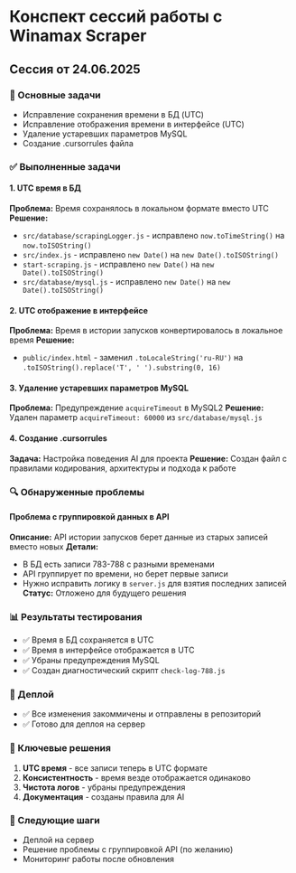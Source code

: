 # Конспект сессий работы с Winamax Scraper

## Сессия от 24.06.2025

### 🎯 Основные задачи
- Исправление сохранения времени в БД (UTC)
- Исправление отображения времени в интерфейсе (UTC)
- Удаление устаревших параметров MySQL
- Создание .cursorrules файла

### ✅ Выполненные задачи

#### 1. UTC время в БД
**Проблема:** Время сохранялось в локальном формате вместо UTC
**Решение:** 
- `src/database/scrapingLogger.js` - исправлено `now.toTimeString()` на `now.toISOString()`
- `src/index.js` - исправлено `new Date()` на `new Date().toISOString()`
- `start-scraping.js` - исправлено `new Date()` на `new Date().toISOString()`
- `src/database/mysql.js` - исправлено `new Date()` на `new Date().toISOString()`

#### 2. UTC отображение в интерфейсе
**Проблема:** Время в истории запусков конвертировалось в локальное время
**Решение:** 
- `public/index.html` - заменил `.toLocaleString('ru-RU')` на `.toISOString().replace('T', ' ').substring(0, 16)`

#### 3. Удаление устаревших параметров MySQL
**Проблема:** Предупреждение `acquireTimeout` в MySQL2
**Решение:** Удален параметр `acquireTimeout: 60000` из `src/database/mysql.js`

#### 4. Создание .cursorrules
**Задача:** Настройка поведения AI для проекта
**Решение:** Создан файл с правилами кодирования, архитектуры и подхода к работе

### 🔍 Обнаруженные проблемы

#### Проблема с группировкой данных в API
**Описание:** API истории запусков берет данные из старых записей вместо новых
**Детали:** 
- В БД есть записи 783-788 с разными временами
- API группирует по времени, но берет первые записи
- Нужно исправить логику в `server.js` для взятия последних записей
**Статус:** Отложено для будущего решения

### 📊 Результаты тестирования
- ✅ Время в БД сохраняется в UTC
- ✅ Время в интерфейсе отображается в UTC
- ✅ Убраны предупреждения MySQL
- ✅ Создан диагностический скрипт `check-log-788.js`

### 🚀 Деплой
- ✅ Все изменения закоммичены и отправлены в репозиторий
- ✅ Готово для деплоя на сервер

### 📝 Ключевые решения
1. **UTC время** - все записи теперь в UTC формате
2. **Консистентность** - время везде отображается одинаково
3. **Чистота логов** - убраны предупреждения
4. **Документация** - созданы правила для AI

### 🔄 Следующие шаги
- Деплой на сервер
- Решение проблемы с группировкой API (по желанию)
- Мониторинг работы после обновления 